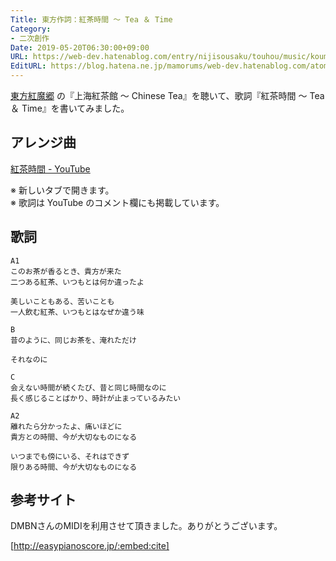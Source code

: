 ```yaml
---
Title: 東方作詞：紅茶時間 ～ Tea ＆ Time
Category:
- 二次創作
Date: 2019-05-20T06:30:00+09:00
URL: https://web-dev.hatenablog.com/entry/nijisousaku/touhou/music/koumakyou/kouchajikan
EditURL: https://blog.hatena.ne.jp/mamorums/web-dev.hatenablog.com/atom/entry/17680117127116041264
---
```


<a target="_blank" href="https://www16.big.or.jp/~zun/html/th06.html">東方紅魔郷</a> の『上海紅茶館 ～ Chinese Tea』を聴いて、歌詞『紅茶時間 ～ Tea ＆ Time』を書いてみました。


## アレンジ曲
<a target="_blank" href="https://www.youtube.com/watch?v=PPmmYnH9ozE">紅茶時間 - YouTube</a>

※ 新しいタブで開きます。  
※ 歌詞は YouTube のコメント欄にも掲載しています。


## 歌詞
```
A1
このお茶が香るとき、貴方が来た
二つある紅茶、いつもとは何か違ったよ

美しいこともある、苦いことも
一人飲む紅茶、いつもとはなぜか違う味

B
昔のように、同じお茶を、淹れただけ

それなのに

C
会えない時間が続くたび、昔と同じ時間なのに
長く感じることばかり、時計が止まっているみたい

A2
離れたら分かったよ、痛いほどに
貴方との時間、今が大切なものになる

いつまでも傍にいる、それはできず
限りある時間、今が大切なものになる
```


## 参考サイト
DMBNさんのMIDIを利用させて頂きました。ありがとうございます。

[http://easypianoscore.jp/:embed:cite]

